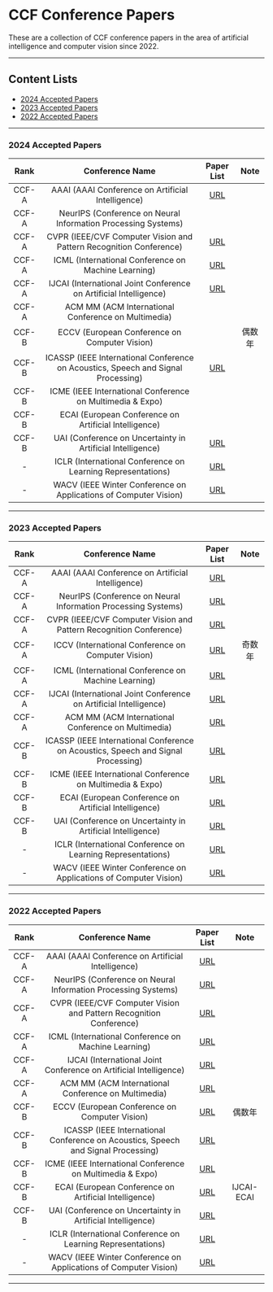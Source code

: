 # CCF Conference Papers

These are a collection of CCF conference papers in the area of artificial intelligence and computer vision since 2022.

---

## Content Lists
- [2024 Accepted Papers](#2024)
- [2023 Accepted Papers](#2023)
- [2022 Accepted Papers](#2022)

---

<a name="2024" />

### 2024 Accepted Papers

| Rank | Conference Name | Paper List | Note |
| :---: | :---: | :---: | :---: |
| CCF-A | AAAI (AAAI Conference on Artificial Intelligence)| [URL](https://dblp.org/db/conf/aaai/aaai2024.html) |
| CCF-A | NeurIPS (Conference on Neural Information Processing Systems)|  |
| CCF-A | CVPR (IEEE/CVF Computer Vision and Pattern Recognition Conference)| [URL](https://cvpr.thecvf.com/Conferences/2024/AcceptedPapers) |
| CCF-A | ICML (International Conference on Machine Learning)| [URL](https://openreview.net/group?id=ICML.cc/2024/Conference#tab-accept-oral) |
| CCF-A | IJCAI (International Joint Conference on Artificial Intelligence)| [URL](https://ijcai24.org/main-track-accepted-papers/) |
| CCF-A | ACM MM (ACM International Conference on Multimedia)|  |
| CCF-B | ECCV (European Conference on Computer Vision)|  | 偶数年 |
| CCF-B | ICASSP (IEEE International Conference on Acoustics, Speech and Signal Processing)| [URL](https://ieeexplore.ieee.org/xpl/conhome/10445798/proceeding) |  |
| CCF-B | ICME (IEEE International Conference on Multimedia & Expo)|  |
| CCF-B | ECAI (European Conference on Artificial Intelligence)|  |
| CCF-B | UAI (Conference on Uncertainty in Artificial Intelligence)| [URL](https://openreview.net/group?id=auai.org/UAI/2024/Conference#tab-accept-poster) |
| - | ICLR (International Conference on Learning Representations)| [URL](https://iclr.cc/virtual/2024/papers.html?filter=titles) |
| - | WACV (IEEE Winter Conference on Applications of Computer Vision)| [URL](https://openaccess.thecvf.com/WACV2024) |

---

<a name="2023" />

### 2023 Accepted Papers

| Rank | Conference Name | Paper List | Note |
| :---: | :---: | :---: | :---: |
| CCF-A | AAAI (AAAI Conference on Artificial Intelligence)| [URL](https://dblp.org/db/conf/aaai/aaai2023.html) |
| CCF-A | NeurIPS (Conference on Neural Information Processing Systems)| [URL](https://dblp.org/db/conf/nips/neurips2023.html) |
| CCF-A | CVPR (IEEE/CVF Computer Vision and Pattern Recognition Conference)| [URL](https://openaccess.thecvf.com/CVPR2023?day=all) |
| CCF-A | ICCV (International Conference on Computer Vision)| [URL](https://openaccess.thecvf.com/ICCV2023?day=all) | 奇数年 |
| CCF-A | ICML (International Conference on Machine Learning)| [URL](https://dblp.org/db/conf/icml/icml2023.html) |
| CCF-A | IJCAI (International Joint Conference on Artificial Intelligence)| [URL](https://dblp.org/db/conf/ijcai/ijcai2023.html) |
| CCF-A | ACM MM (ACM International Conference on Multimedia)| [URL](https://dblp.org/db/conf/mm/mm2023.html) |
| CCF-B | ICASSP (IEEE International Conference on Acoustics, Speech and Signal Processing)| [URL](https://ieeexplore.ieee.org/xpl/conhome/10094559/proceeding) |  |
| CCF-B | ICME (IEEE International Conference on Multimedia & Expo)| [URL](https://dblp.org/db/conf/icmcs/icme2023.html) |
| CCF-B | ECAI (European Conference on Artificial Intelligence)| [URL](https://dblp.org/db/conf/ecai/ecai2023.html) |
| CCF-B | UAI (Conference on Uncertainty in Artificial Intelligence)| [URL](https://openreview.net/group?id=auai.org/UAI/2023/Conference#accept) |
| - | ICLR (International Conference on Learning Representations)| [URL](https://dblp.org/db/conf/iclr/iclr2023.html) |
| - | WACV (IEEE Winter Conference on Applications of Computer Vision)| [URL](https://openaccess.thecvf.com/WACV2023) |

---

<a name="2022" />

### 2022 Accepted Papers

| Rank | Conference Name | Paper List | Note |
| :---: | :---: | :---: | :---: |
| CCF-A | AAAI (AAAI Conference on Artificial Intelligence)| [URL](https://dblp.org/db/conf/aaai/aaai2022.html) |
| CCF-A | NeurIPS (Conference on Neural Information Processing Systems)| [URL](https://dblp.org/db/conf/nips/neurips2022.html) |
| CCF-A | CVPR (IEEE/CVF Computer Vision and Pattern Recognition Conference)| [URL](https://openaccess.thecvf.com/CVPR2022?day=all) |
| CCF-A | ICML (International Conference on Machine Learning)| [URL](https://dblp.org/db/conf/icml/icml2022.html) |
| CCF-A | IJCAI (International Joint Conference on Artificial Intelligence)| [URL](https://dblp.org/db/conf/ijcai/ijcai2022.html) |
| CCF-A | ACM MM (ACM International Conference on Multimedia)| [URL](https://dblp.org/db/conf/mm/mm2022.html) |
| CCF-B | ECCV (European Conference on Computer Vision)| [URL](https://dblp.org/db/conf/eccv/index.html) | 偶数年 |
| CCF-B | ICASSP (IEEE International Conference on Acoustics, Speech and Signal Processing)| [URL](https://ieeexplore.ieee.org/xpl/conhome/9745891/proceeding) |  |
| CCF-B | ICME (IEEE International Conference on Multimedia & Expo)| [URL](https://dblp.org/db/conf/icmcs/icme2022.html) |
| CCF-B | ECAI (European Conference on Artificial Intelligence)| [URL](https://ijcai-22.org/main-track-accepted-papers/) | IJCAI-ECAI |
| CCF-B | UAI (Conference on Uncertainty in Artificial Intelligence)| [URL](https://dblp.org/db/conf/uai/uai2022.html) |
| - | ICLR (International Conference on Learning Representations)| [URL](https://dblp.org/db/conf/iclr/iclr2022.html) |
| - | WACV (IEEE Winter Conference on Applications of Computer Vision)| [URL](https://openaccess.thecvf.com/WACV2022) |

---
